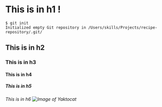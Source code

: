 # This is in h1 ! 

```
$ git init
Initialized empty Git repository in /Users/skills/Projects/recipe-repository/.git/
```

## This is in h2
### This is in h3
#### This is in h4
##### This is in h5
###### This is in h6 ![Image of Yaktocat](https://octodex.github.com/images/yaktocat.png)
